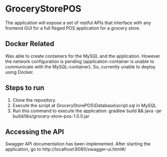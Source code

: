 # GroceryStorePOS
The application will expose a set of restful APIs that interface with any frontend GUI for a full fleged POS application for a grocery store.

## Docker Related
Was able to create containers for the MySQL and the application. However the network configuration is pending (application-container is unable to communicate with the MySQL-container).
So, currently unable to deploy using Docker.

## Steps to run
1. Clone the repository.
2. Execute the script at GroceryStorePOS\Database\script.sql in MySQL
3. Run this command to execute the application: gradlew build && java -jar build/libs/grocery-store-pos-1.0.0.jar

## Accessing the API
Swagger API documentation has been implemented. After starting the application, go to http://localhost:8080/swagger-ui.html#/